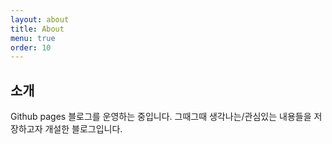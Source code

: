 ```yaml
---
layout: about
title: About
menu: true
order: 10
---
```


## 소개

Github pages 블로그를 운영하는 중입니다. 그때그때 생각나는/관심있는 내용들을 저장하고자 개설한 블로그입니다.

